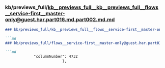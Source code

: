 ### kb/previews_full/kb__previews_full__kb__previews_full__flows__service-first__master-only@guest.har.part016.md.part002.md.md

```md
### kb/previews_full/kb__previews_full__flows__service-first__master-only@guest.har.part016.md.part002.md

```md
### kb/previews_full/flows__service-first__master-only@guest.har.part016.md (part 002)

```md
             "columnNumber": 4732
                          },
   
```

```

```

```
